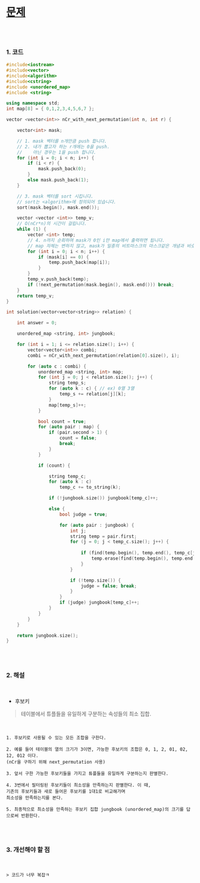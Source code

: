 
[문제 ](https://programmers.co.kr/learn/courses/30/lessons/42890)
==========================
<br><br>

### 1. 코드
``` cpp
#include<iostream>
#include<vector>
#include<algorithm>
#include<cstring>
#include <unordered_map>
#include <string>

using namespace std;
int map[8] = { 0,1,2,3,4,5,6,7 };

vector <vector<int>> nCr_with_next_permutation(int n, int r) {

	vector<int> mask;

	// 1. mask 벡터를 n개만큼 push 합니다.
	// 2. 내가 뽑고자 하는 r개에는 0을 push.
	//    아닌 경우는 1을 push 합니다.
	for (int i = 0; i < n; i++) {
		if (i < r) {
			mask.push_back(0);
		}
		else mask.push_back(1);
	}

	// 3. mask 벡터를 sort 시킵니다.
	// sort는 <algorithm>에 정의되어 있습니다.
	sort(mask.begin(), mask.end());

	vector <vector <int>> temp_v;
	// O(nCr*n)의 시간이 걸립니다. 
	while (1) {
		vector <int> temp;
		// 4. n까지 순회하며 mask가 0인 i만 map에서 출력하면 됩니다.
		// map 자체는 변하지 않고, mask가 일종의 비트마스크의 마스크같은 개념과 비슷합니다.
		for (int i = 0; i < n; i++) {
			if (mask[i] == 0) {
				temp.push_back(map[i]);
			}
		}
		temp_v.push_back(temp);
		if (!next_permutation(mask.begin(), mask.end())) break;
	}
	return temp_v;
}

int solution(vector<vector<string>> relation) {

	int answer = 0;

	unordered_map <string, int> jungbook;

	for (int i = 1; i <= relation.size(); i++) {
		vector<vector<int>> combi;
		combi = nCr_with_next_permutation(relation[0].size(), i);

		for (auto c : combi) {
			unordered_map <string, int> map;
			for (int j = 0; j < relation.size(); j++) {
				string temp_s;
				for (auto k : c) { // ex) 0열 3열 
					temp_s += relation[j][k];
				}
				map[temp_s]++;
			}

			bool count = true;
			for (auto pair : map) {
				if (pair.second > 1) {
					count = false;
					break;
				}
			}

			if (count) {

				string temp_c;
				for (auto k : c)
					temp_c += to_string(k);

				if (!jungbook.size()) jungbook[temp_c]++;

				else {
					bool judge = true;

					for (auto pair : jungbook) {
						int j;
						string temp = pair.first;
						for (j = 0; j < temp_c.size(); j++) {
							
							if (find(temp.begin(), temp.end(), temp_c[j]) < temp.end()) {
								temp.erase(find(temp.begin(), temp.end(), temp_c[j]));
							}
						}

						if (!temp.size()) {
							judge = false; break;
						}
					}
					if (judge) jungbook[temp_c]++;
				}
			}
		}
	}

	return jungbook.size();
}
```
<br><br>

### 2. 해설

<br>

* 후보키
> 테이블에서 튜플들을 유일하게 구분하는 속성들의 최소 집합. 
 
<br>

	1. 후보키로 사용될 수 있는 모든 조합을 구한다. 
	
	2. 예를 들어 테이블의 열의 크기가 3이면, 가능한 후보키의 조합은 0, 1, 2, 01, 02, 12, 012 이다. 
	(nCr을 구하기 위해 next_permutation 사용)
	
	3. 앞서 구한 가능한 후보키들을 가지고 튜플들을 유일하게 구분하는지 판별한다.
	
	4. 3번에서 필터링된 후보키들이 최소성을 만족하는지 판별한다. 이 때, 
	기존의 후보키들과 새로 들어온 후보키를 1대1로 비교해가며 
	최소성을 만족하는지를 본다. 
	
	5. 최종적으로 최소성을 만족하는 후보키 집합 jungbook (unordered_map)의 크기를 답으로써 반환한다.  

<br><br>

### 3. 개선해야 할 점
<br>

	> 코드가 너무 복잡ㅋ 
	
